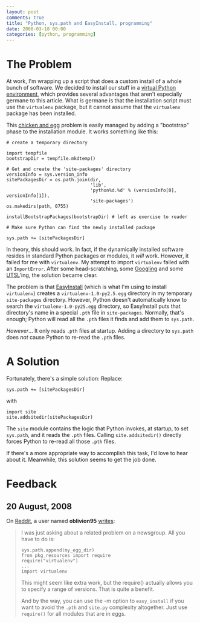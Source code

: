 ```yaml
---
layout: post
comments: true
title: "Python, sys.path and EasyInstall, programming"
date: 2008-03-18 00:00
categories: [python, programming]
---
```


# The Problem

At work, I'm wrapping up a script that does a custom install of a
whole bunch of software. We decided to install our stuff in a
[virtual Python environment][],
which provides several advantages that aren't especially germane to
this article. What *is* germane is that the installation script
must use the `virtualenv` package, but it cannot assume that the
`virtualenv` package has been installed.

This [chicken and egg][] problem is easily managed by adding a "bootstrap"
phase to the installation module. It works something like this:

    # create a temporary directory
    
    import tempfile
    bootstrapDir = tempfile.mkdtemp()
    
    # Get and create the 'site-packages' directory
    versionInfo = sys.version_info
    sitePackagesDir = os.path.join(dir,
                                   'lib',
                                   'python%d.%d' % (versionInfo[0], versionInfo[1]),
                                   'site-packages')
    os.makedirs(path, 0755)
    
    installBootstrapPackages(bootstrapDir) # left as exercise to reader
    
    # Make sure Python can find the newly installed package
    
    sys.path += [sitePackagesDir]

In theory, this should work. In fact, if the dynamically installed
software resides in standard Python packages or modules, it *will*
work. However, it failed for me with `virtualenv`. My attempt to
import `virtualenv` failed with an `ImportError`. After some
head-scratching, some
[Googling][]
and some [UTSL][]'ing, the
solution became clear.

The problem is that
[EasyInstall][]
(which is what I'm using to install `virtualenv`) creates a
`virtualenv-1.0-py2.5.egg` directory in my temporary
`site-packages` directory. However, Python doesn't automatically
know to search the `virtualenv-1.0-py25.egg` directory, so
EasyInstall puts that directory's name in a special `.pth` file in
`site-packages`. Normally, that's enough; Python will read all the
`.pth` files it finds and add them to `sys.path`.

*However*... It only reads `.pth` files at startup. Adding a
directory to `sys.path` does *not* cause Python to re-read the
`.pth` files.

# A Solution

Fortunately, there's a simple solution: Replace:

    sys.path += [sitePackagesDir]

with

    import site
    site.addsitedir(sitePackagesDir)

The `site` module contains the logic that Python invokes, at
startup, to set `sys.path`, and it reads the `.pth` files. Calling
`site.addsitedir()` directly forces Python to re-read all those
`.pth` files.

If there's a more appropriate way to accomplish this task, I'd love
to hear about it. Meanwhile, this solution seems to get the job
done.

# Feedback

## 20 August, 2008

On [Reddit][], a user named **oblivion95**
[writes][]:

> I was just asking about a related problem on a newsgroup. All you
> have to do is:
> 
>     sys.path.append(my_egg_dir)
>     from pkg_resources import require
>     require("virtualenv")
>     ...
>     import virtualenv
> 
> This might seem like extra work, but the require() actually allows
> you to specify a range of versions. That is quite a benefit.
> 
> And by the way, you can use the -m option to `easy_install` if you
> want to avoid the `.pth` and `site.py` complexity altogether. Just
> use `require()` for all modules that are in eggs.

[virtual Python environment]: http://pypi.python.org/pypi/virtualenv
[chicken and egg]: http://en.wikipedia.org/wiki/Chicken-and-egg_problem%22&gt;chicken%20and%20egg%20problem
[Googling]: http://www.velocityreviews.com/forums/t342912-pth-files.html
[UTSL]: http://www.jargondb.org/glossary/utsl
[EasyInstall]: http://peak.telecommunity.com/DevCenter/EasyInstall
[Reddit]: http://www.reddit.com/
[writes]: http://www.reddit.com/r/python/comments/6vri8/python_syspath_and_easyinstall/

